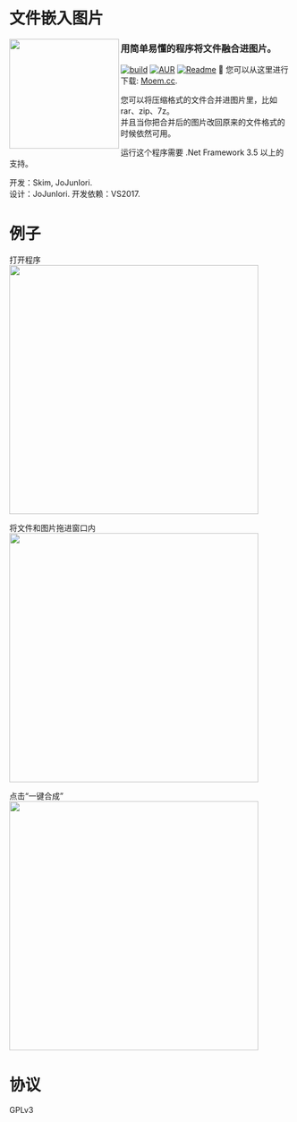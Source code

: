 # 文件嵌入图片

<img src="https://github.com/jojuniori/FileInImage/raw/master/icon.png" width="196px" align="left">

### 用简单易懂的程序将文件融合进图片。

[![build](https://img.shields.io/badge/build-passing-brightgreen.svg)][master]
[![AUR](https://img.shields.io/aur/license/yaourt.svg)][master]
[![Readme](https://img.shields.io/badge/readme-english-blue.svg)](https://github.com/jojuniori/FileInImage/blob/master/README.md)
:floppy_disk: 您可以从这里进行下载: [Moem.cc](https://www.moem.cc/software/FileInImage). 

您可以将压缩格式的文件合并进图片里，比如rar、zip、7z。  
并且当你把合并后的图片改回原来的文件格式的时候依然可用。  

运行这个程序需要 .Net Framework 3.5 以上的支持。

开发：Skim, JoJunIori.  
设计：JoJunIori.
开发依赖：VS2017.


# 例子

打开程序  
<img src="https://github.com/jojuniori/FileInImage/raw/master/sample_open_cn.png" width="445px">  

将文件和图片拖进窗口内   
<img src="https://github.com/jojuniori/FileInImage/raw/master/sample_input_cn.png" width="445px">  

点击“一键合成”  
<img src="https://github.com/jojuniori/FileInImage/raw/master/sample_output_cn.png" width="445px">  

# 协议

GPLv3

[master]: https://github.com/jojuniori/FileInImage
